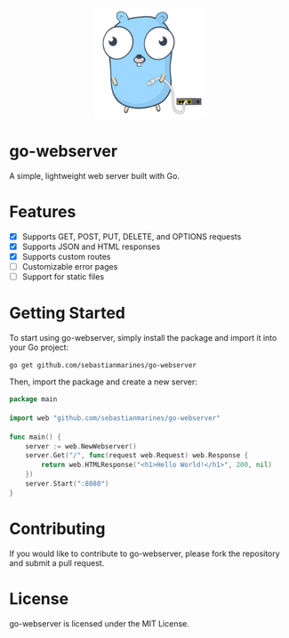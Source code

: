 <p align="center">
  <img src="gopher.svg" alt="Gopher" width="200" height="200">
</p>

# go-webserver

A simple, lightweight web server built with Go.

# Features
- [x] Supports GET, POST, PUT, DELETE, and OPTIONS requests
- [x] Supports JSON and HTML responses
- [x] Supports custom routes
- [ ] Customizable error pages
- [ ] Support for static files

# Getting Started
To start using go-webserver, simply install the package and import it into your Go project:

`go get github.com/sebastianmarines/go-webserver`

Then, import the package and create a new server:

```go
package main

import web "github.com/sebastianmarines/go-webserver"

func main() {
	server := web.NewWebserver()
	server.Get("/", func(request web.Request) web.Response {
		return web.HTMLResponse("<h1>Hello World!</h1>", 200, nil)
	})
	server.Start(":8080")
}
```

# Contributing
If you would like to contribute to go-webserver, please fork the repository and submit a pull request.

# License
go-webserver is licensed under the MIT License.
